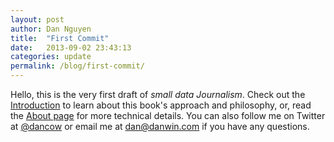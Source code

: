 ```yaml
---
layout: post
author: Dan Nguyen
title:  "First Commit"
date:   2013-09-02 23:43:13
categories: update
permalink: /blog/first-commit/
---
```


Hello, this is the very first draft of *small data Journalism*. Check out the [Introduction](/introduction) to learn about this book's approach and philosophy, or, read the [About page](/about) for more technical details. You can also follow me on Twitter at [@dancow](https://twitter.com/dancow) or email me at [dan@danwin.com](mailto:dan@danwin.com) if you have any questions.

